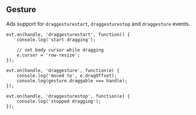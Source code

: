 ## Gesture

Ads support for `draggesturestart`, `draggesturestop` and `draggesture` events.

    evt.on(handle, 'draggesturestart', function() {
        console.log('start dragging');
        
        // set body cursor while dragging
        e.cursor = 'row-resize';
    });
    
    evt.on(handle, 'draggesture', function(e) {
        console.log('moved to', e.dragOffset);
        console.log(gesture.draggable === handle);
    });
    
    evt.on(handle, 'draggesturestop', function(e) {
        console.log('stopped dragging');
    });